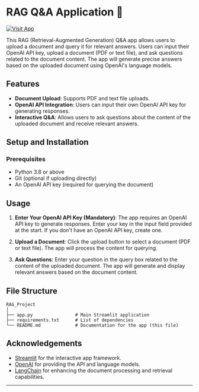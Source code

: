 # RAG Q&A Application 🦜

[![Visit App](https://img.shields.io/badge/Visit_App-Live-brightgreen?style=flat-square)](https://docuquest-app.onrender.com/)

This RAG (Retrieval-Augmented Generation) Q&A app allows users to upload a document and query it for relevant answers. Users can input their OpenAI API key, upload a document (PDF or text file), and ask questions related to the document content. The app will generate precise answers based on the uploaded document using OpenAI's language models.

## Features

- **Document Upload**: Supports PDF and text file uploads.
- **OpenAI API Integration**: Users can input their own OpenAI API key for generating responses.
- **Interactive Q&A**: Allows users to ask questions about the content of the uploaded document and receive relevant answers.

## Setup and Installation

### Prerequisites

- Python 3.8 or above
- Git (optional if uploading directly)
- An OpenAI API key (required for querying the document)

## Usage

1. **Enter Your OpenAI API Key (Mandatory)**: The app requires an OpenAI API key to generate responses. Enter your key in the input field provided at the start. If you don't have an OpenAI API key, create one.
   
2. **Upload a Document**: Click the upload button to select a document (PDF or text file). The app will process the content for querying.

3. **Ask Questions**: Enter your question in the query box related to the content of the uploaded document. The app will generate and display relevant answers based on the document content.

## File Structure

```
RAG_Project
│
├── app.py                # Main Streamlit application
├── requirements.txt      # List of dependencies
└── README.md             # Documentation for the app (this file)
```

## Acknowledgements

- [Streamlit](https://streamlit.io/) for the interactive app framework.
- [OpenAI](https://openai.com/) for providing the API and language models.
- [LangChain](https://www.langchain.com/) for enhancing the document processing and retrieval capabilities. 

---
